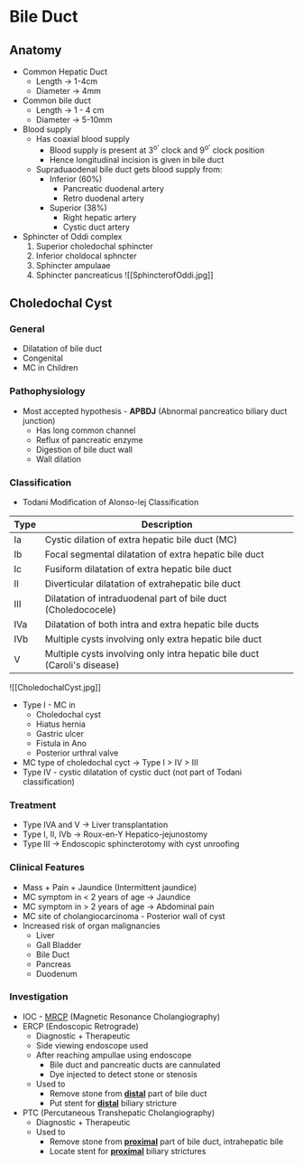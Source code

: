 # Bile Duct
## Anatomy
- Common Hepatic Duct
	- Length →  1-4cm
	- Diameter →  4mm
- Common bile duct
	- Length → 1 - 4 cm
	- Diameter → 5-10mm
- Blood supply
	- Has coaxial blood supply
		- Blood supply is present at 3<sup>o'</sup> clock and 9<sup>o'</sup> clock position
		- Hence longitudinal incision is given in bile duct
	- Supraduaodenal bile duct gets blood supply from:
		- Inferior (60%)
			- Pancreatic duodenal artery
			- Retro duodenal artery
		- Superior (38%)
			- Right hepatic artery
			- Cystic duct artery
- Sphincter of Oddi complex
	1. Superior choledochal sphincter
	2. Inferior choldocal sphncter
	3. Sphincter ampulaae
	4. Sphincter pancreaticus
	![[SphincterofOddi.jpg]]
## Choledochal Cyst
### General
- Dilatation of bile duct
- Congenital
- MC in Children
### Pathophysiology
- Most accepted hypothesis - **APBDJ** (Abnormal pancreatico biliary duct junction)
	- Has long common channel
	- Reflux of pancreatic enzyme
	- Digestion of bile duct wall
	- Wall dilation
### Classification
- Todani Modification of Alonso-lej Classification

| Type | Description                                                              |
| :--- | ------------------------------------------------------------------------ |
| Ia   | Cystic dilation of extra hepatic bile duct (MC)                          |
| Ib   | Focal segmental dilatation of extra hepatic bile duct                    |
| Ic   | Fusiform dilatation of extra hepatic bile duct                           |
| II   | Diverticular dilatation of extrahepatic bile duct                        |
| III  | Dilatation of intraduodenal part of bile duct (Choledococele)            |
| IVa  | Dilatation of both intra and extra hepatic bile ducts                    |
| IVb  | Multiple cysts involving only extra hepatic bile duct                    |
| V    | Multiple cysts involving only intra hepatic bile duct (Caroli's disease) |
![[CholedochalCyst.jpg]]
- Type I - MC in 
	- Choledochal cyst
	- Hiatus hernia
	- Gastric ulcer
	- Fistula in Ano
	- Posterior urthral valve
- MC type of choledochal cyct → Type I > IV > III
- Type IV - cystic dilatation of cystic duct (not part of Todani classification)
### Treatment
- Type IVA and V → Liver transplantation
- Type I, II, IVb → Roux-en-Y Hepatico-jejunostomy
- Type III → Endoscopic sphincterotomy with cyst unroofing
### Clinical Features
- Mass + Pain + Jaundice (Intermittent jaundice)
- MC symptom in < 2 years of age → Jaundice
- MC symptom in > 2 years of age → Abdominal pain
- MC site of cholangiocarcinoma - Posterior wall of cyst
- Increased risk of organ malignancies
	- Liver
	- Gall Bladder
	- Bile Duct
	- Pancreas
	- Duodenum
### Investigation
- IOC - [MRCP](Misc#MRCP) (Magnetic Resonance Cholangiography)
- ERCP (Endoscopic Retrograde)
	- Diagnostic + Therapeutic
	- Side viewing endoscope used
	- After reaching ampullae using endoscope
		- Bile duct and pancreatic ducts are cannulated
		- Dye injected to detect stone or stenosis
	- Used to
		- Remove stone from <b><u>distal</b></u> part of bile duct
		- Put stent for <b><u>distal</u></b> biliary stricture
- PTC (Percutaneous Transhepatic Cholangiography)
	- Diagnostic + Therapeutic
	- Used to
		- Remove stone from <b><u>proximal</b></u> part of bile duct, intrahepatic bile
		- Locate stent for <b><u>proximal</b></u> biliary strictures